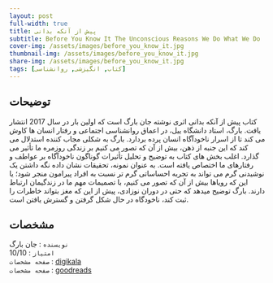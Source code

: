 ```yaml
---
layout: post
full-width: true
title: پیش از آنکه بدانی
subtitle: Before You Know It The Unconscious Reasons We Do What We Do
cover-img: /assets/images/before_you_know_it.jpg
thumbnail-img: /assets/images/before_you_know_it.jpg
share-img: /assets/images/before_you_know_it.jpg
tags: [کتاب, انگیزشی, روانشناسی]
---
```


## توضیحات
کتاب پیش از آنکه بدانی اثری نوشته جان بارگ است که اولین بار در سال 2017 انتشار یافت. بارگ، استاد دانشگاه ییل، در اعماق روانشناسی اجتماعی و رفتار انسان ها کاوش می کند تا از اسرار ناخودآگاه انسان پرده بردارد. بارگ به شکلی مجاب کننده استدلال می کند که این جنبه از ذهن، بیش از آن که تصور می کنیم بر زندگی روزمره ما تأثیر می گذارد. اغلب بخش های کتاب به توضیح و تحلیل تأثیرات گوناگون ناخودآگاه بر عواطف و رفتارهای ما اختصاص یافته است. به عنوان نمونه، تحقیقات نشان داده نگه داشتن یک نوشیدنی گرم می تواند به تجربه احساساتی گرم تر نسبت به افراد پیرامون منجر شود؛ یا این که رویاها بیش از آن که تصور می کنیم، با تصمیمات مهم ما در زندگیمان ارتباط دارند. بارگ توضیح میدهد که حتی در دوران نوزادی، پیش از این که مغز بتواند خاطرات را ثبت کند، ناخودگاه در حال شکل گرفتن و گسترش یافتن است.  

## مشخصات
`نویسنده` : جان بارگ   
`امتیاز` : 10/10  
`صفحه مشخصات` : [digikala](https://www.digikala.com/product/dkp-8320198/%DA%A9%D8%AA%D8%A7%D8%A8-%D9%BE%DB%8C%D8%B4-%D8%A7%D8%B2-%D8%A2%D9%86%DA%A9%D9%87-%D8%A8%D8%AF%D8%A7%D9%86%DB%8C-%D8%A7%D8%AB%D8%B1-%D8%AC%D8%A7%D9%86-%D8%A8%D8%A7%D8%B1%DA%AF-%D8%A7%D9%86%D8%AA%D8%B4%D8%A7%D8%B1%D8%A7%D8%AA-%D8%A8%DB%8C%D9%86%D8%B4-%D9%86%D9%88/)  
`صفحه مشخصات` : [goodreads](https://www.goodreads.com/book/show/35011639-before-you-know-it)  